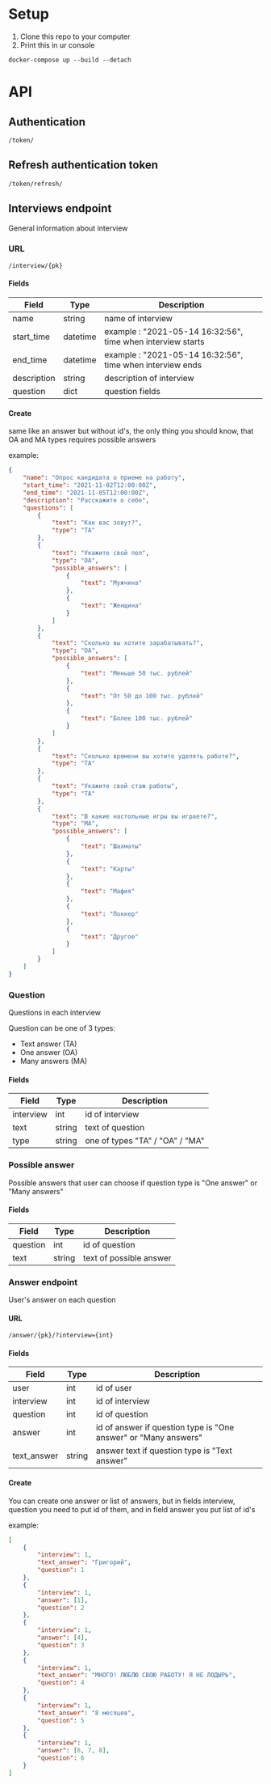 # Setup
1. Clone this repo to your computer
2. Print this in ur console
```
docker-compose up --build --detach
```
# API

## Authentication
``/token/``

## Refresh authentication token
``/token/refresh/``

## Interviews endpoint
General information about interview

### URL
``/interview/{pk}``

#### Fields
|Field          |Type      | Description                                                                                |
|---------------|----------|--------------------------------------------------------------------------------------------|
|name           | string   | name of interview                                                                          |
|start_time     | datetime | example : "2021-05-14 16:32:56", time when interview starts                                |
|end_time       | datetime | example : "2021-05-14 16:32:56", time when interview ends                                  |
|description    | string   | description of interview                                                                   |
|question       | dict     | question fields                                                                            |

#### Create

same like an answer but without id's, the only thing you should know,
that OA and MA types requires possible answers

example:

```json
{
    "name": "Опрос кандидата о приеме на работу",
    "start_time": "2021-11-02T12:00:00Z",
    "end_time": "2021-11-05T12:00:00Z",
    "description": "Расскажите о себе",
    "questions": [
        {
            "text": "Как вас зовут?",
            "type": "TA"
        },
        {
            "text": "Укажите свой пол",
            "type": "OA",
            "possible_answers": [
                {
                    "text": "Мужчина"
                },
                {
                    "text": "Женщина"
                }
            ]
        },
        {
            "text": "Сколько вы хотите зарабатывать?",
            "type": "OA",
            "possible_answers": [
                {
                    "text": "Меньше 50 тыс. рублей"
                },
                {
                    "text": "От 50 до 100 тыс. рублей"
                },
                {
                    "text": "Более 100 тыс. рублей"
                }
            ]
        },
        {
            "text": "Сколько времени вы хотите уделять работе?",
            "type": "TA"
        },
        {
            "text": "Укажите свой стаж работы",
            "type": "TA"
        },
        {
            "text": "В какие настольные игры вы играете?",
            "type": "MA",
            "possible_answers": [
                {
                    "text": "Шахматы"
                },
                {
                    "text": "Карты"
                },
                {
                    "text": "Мафия"
                },
                {
                    "text": "Поккер"
                },
                {
                    "text": "Другое"
                }
            ]
        }
    ]
}
```

### Question
Questions in each interview

Question can be one of 3 types:
- Text answer (TA)
- One answer (OA)
- Many answers (MA)

#### Fields
|Field          |Type      | Description                                                                                |
|---------------|----------|--------------------------------------------------------------------------------------------|
|interview      | int      | id of interview                                                                            |
|text           | string   | text of question                                                                           |
|type           | string   | one of types "TA" / "OA" / "MA"                                                            |

### Possible answer
Possible answers that user can choose if question type is "One answer" or "Many answers"

#### Fields
|Field          |Type      | Description                                                                                |
|---------------|----------|--------------------------------------------------------------------------------------------|
|question       | int      | id of question                                                                             |
|text           | string   | text of possible answer                                                                    |

### Answer endpoint
User's answer on each question

#### URL
``/answer/{pk}/?interview={int}``

#### Fields
|Field          |Type      | Description                                                                                |
|---------------|----------|--------------------------------------------------------------------------------------------|
|user           | int      | id of user                                                                                 |
|interview      | int      | id of interview                                                                            |
|question       | int      | id of question                                                                             |
|answer         | int      | id of answer if question type is "One answer" or "Many answers"                            |
|text_answer    | string   | answer text if question type is "Text answer"                                              |

#### Create
You can create one answer or list of answers, but in fields interview,
question you need to put id of them, and in field answer you put
list of id's

example:

```json
[
    {
        "interview": 1,
        "text_answer": "Григорий",
        "question": 1
    },
    {
        "interview": 1,
        "answer": [1],
        "question": 2
    },
    {
        "interview": 1,
        "answer": [4],
        "question": 3
    },
    {
        "interview": 1,
        "text_answer": "МНОГО! ЛЮБЛЮ СВОЮ РАБОТУ! Я НЕ ЛОДЫРЬ",
        "question": 4
    },
    {
        "interview": 1,
        "text_answer": "8 месяцев",
        "question": 5
    },
    {
        "interview": 1,
        "answer": [6, 7, 8],
        "question": 6
    }
]
```
